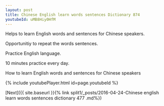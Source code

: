 ```yaml
---
layout: post
title: Chinese English learn words sentences Dictionary 874 
youtubeId: uMB8Hiy0HfM
---
```

 
 
Helps to learn English words and sentences for Chinese speakers.

Opportunitiy to repeat the words sentences. 

Practice English language. 
 
10 minutes practice every day. 
 
How to learn English words and sentences for Chinese speakers 
 
{% include youtubePlayer.html id=page.youtubeId %}
 
 
[Next]({{ site.baseurl }}{% link  split1/_posts/2016-04-24-Chinese english learn words sentences dictionary 477 .md%})
 
